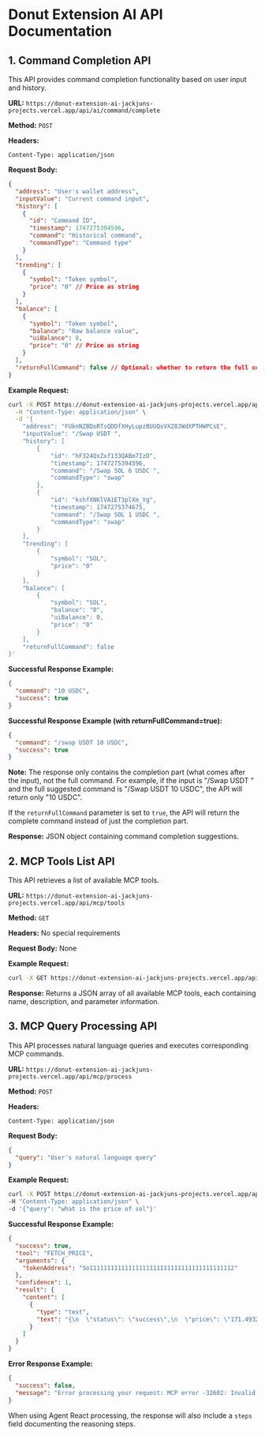 # Donut Extension AI API Documentation

## 1. Command Completion API

This API provides command completion functionality based on user input and history.

**URL:** `https://donut-extension-ai-jackjuns-projects.vercel.app/api/ai/command/complete`

**Method:** `POST`

**Headers:**
```
Content-Type: application/json
```

**Request Body:**
```json
{
  "address": "User's wallet address",
  "inputValue": "Current command input",
  "history": [
    {
      "id": "Command ID",
      "timestamp": 1747275394596,
      "command": "Historical command",
      "commandType": "Command type"
    }
  ],
  "trending": [
    {
      "symbol": "Token symbol",
      "price": "0" // Price as string
    }
  ],
  "balance": [
    {
      "symbol": "Token symbol",
      "balance": "Raw balance value",
      "uiBalance": 0,
      "price": "0" // Price as string
    }
  ],
  "returnFullCommand": false // Optional: whether to return the full command instead of just the completion part
}
```

**Example Request:**
```bash
curl -X POST https://donut-extension-ai-jackjuns-projects.vercel.app/api/ai/command/complete \
  -H "Content-Type: application/json" \
  -d '{
    "address": "FUknNZBDoRTsQDDfXHyLupzBUUQsVXZ8JWdXPTHWPCsE",
    "inputValue": "/Swap USDT ",
    "history": [
        {
            "id": "hF324QxZxf133QABm7IzD",
            "timestamp": 1747275394596,
            "command": "/Swap SOL 6 USDC ",
            "commandType": "swap"
        },
        {
            "id": "kshfXNKlVA1ET3plXm_Yg",
            "timestamp": 1747275374675,
            "command": "/Swap SOL 1 USDC ",
            "commandType": "swap"
        }
    ],
    "trending": [
        {
            "symbol": "SOL",
            "price": "0"
        }
    ],
    "balance": [
        {
            "symbol": "SOL",
            "balance": "0",
            "uiBalance": 0,
            "price": "0"
        }
    ],
    "returnFullCommand": false
}'
```

**Successful Response Example:**
```json
{
  "command": "10 USDC",
  "success": true
}
```

**Successful Response Example (with returnFullCommand=true):**
```json
{
  "command": "/swap USDT 10 USDC",
  "success": true
}
```

**Note:** The response only contains the completion part (what comes after the input), not the full command. For example, if the input is "/Swap USDT " and the full suggested command is "/Swap USDT 10 USDC", the API will return only "10 USDC".

If the `returnFullCommand` parameter is set to `true`, the API will return the complete command instead of just the completion part.

**Response:**
JSON object containing command completion suggestions.

## 2. MCP Tools List API

This API retrieves a list of available MCP tools.

**URL:** `https://donut-extension-ai-jackjuns-projects.vercel.app/api/mcp/tools`

**Method:** `GET`

**Headers:**
No special requirements

**Request Body:**
None

**Example Request:**
```bash
curl -X GET https://donut-extension-ai-jackjuns-projects.vercel.app/api/mcp/tools
```

**Response:**
Returns a JSON array of all available MCP tools, each containing name, description, and parameter information.

## 3. MCP Query Processing API

This API processes natural language queries and executes corresponding MCP commands.

**URL:** `https://donut-extension-ai-jackjuns-projects.vercel.app/api/mcp/process`

**Method:** `POST`

**Headers:**
```
Content-Type: application/json
```

**Request Body:**
```json
{
  "query": "User's natural language query"
}
```

**Example Request:**
```bash
curl -X POST https://donut-extension-ai-jackjuns-projects.vercel.app/api/mcp/process \
-H "Content-Type: application/json" \
-d '{"query": "what is the price of sol"}'
```

**Successful Response Example:**
```json
{
  "success": true,
  "tool": "FETCH_PRICE",
  "arguments": {
    "tokenAddress": "So11111111111111111111111111111111111111112"
  },
  "confidence": 1,
  "result": {
    "content": [
      {
        "type": "text",
        "text": "{\n  \"status\": \"success\",\n  \"price\": \"171.493219000\",\n  \"message\": \"Current price: $171.493219000 USDC\"\n}"
      }
    ]
  }
}
```

**Error Response Example:**
```json
{
  "success": false,
  "message": "Error processing your request: MCP error -32602: Invalid arguments for tool FETCH_PRICE: [...]"
}
```

When using Agent React processing, the response will also include a `steps` field documenting the reasoning steps. 